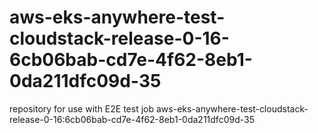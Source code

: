 # aws-eks-anywhere-test-cloudstack-release-0-16-6cb06bab-cd7e-4f62-8eb1-0da211dfc09d-35
repository for use with E2E test job aws-eks-anywhere-test-cloudstack-release-0-16:6cb06bab-cd7e-4f62-8eb1-0da211dfc09d-35

